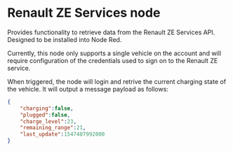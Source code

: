 Renault ZE Services node
========================

Provides functionality to retrieve data from the Renault ZE Services API. Designed to be installed into Node Red.

Currently, this node only supports a single vehicle on the account and will require configuration of the credentials used to sign on to the Renault ZE service.

When triggered, the node will login and retrive the current charging state of the vehicle. It will output a message payload as follows:

``` json
{
    "charging":false,
    "plugged":false,
    "charge_level":23,
    "remaining_range":21,
    "last_update":1547487992000
}
```